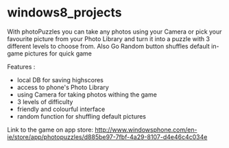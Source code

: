 windows8_projects
=================

With photoPuzzles you can take any photos using your Camera or pick your favourite picture from your Photo Library 
and turn it into a puzzle with 3 different levels to choose from. Also Go Random button shuffles default in-game 
pictures for quick game

Features :
- local DB for saving highscores
- access to phone's Photo Library
- using Camera for taking photos withing the game
- 3 levels of difficulty
- friendly and colourful interface
- random function for shuffling default pictures

Link to the game on app store:
http://www.windowsphone.com/en-ie/store/app/photopuzzles/d885be97-7fbf-4a29-8107-d4e46c4c034e

